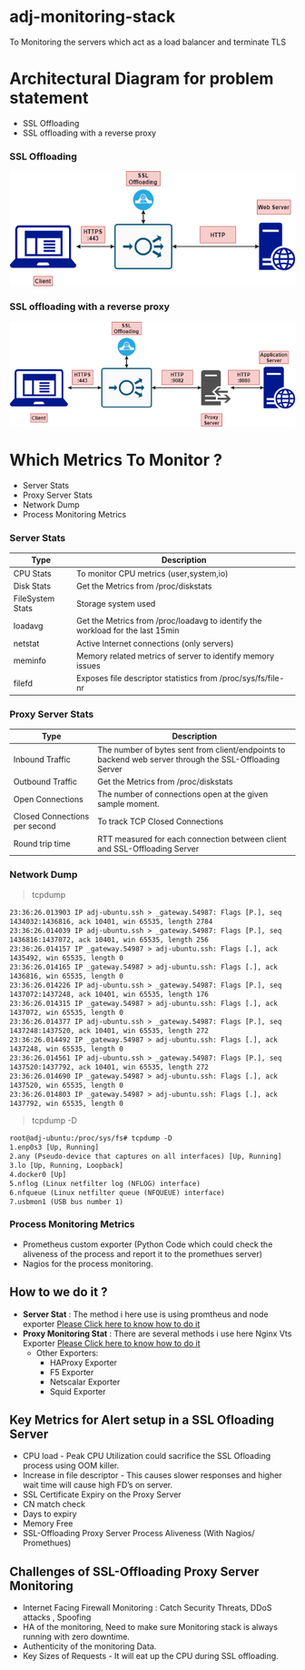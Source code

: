 # adj-monitoring-stack
To Monitoring the servers which act as a load balancer and terminate TLS

# Architectural Diagram for problem statement
- SSL Offloading
- SSL offloading with a reverse proxy

### SSL Offloading
![with out proxy](/images/Architecture_Solution_Diagram_without_proxy.png)

### SSL offloading with a reverse proxy
![with proxy](/images/Architecture_Solution_Diagram.png)

# Which Metrics To Monitor ?

* Server Stats
* Proxy Server Stats
* Network Dump
* Process Monitoring Metrics

### Server Stats

 Type | Description
------------ | -------------
CPU Stats    | To monitor CPU metrics (user,system,io)
Disk Stats	 | Get the Metrics from /proc/diskstats
FileSystem Stats | Storage system used
loadavg 	 | Get the Metrics from /proc/loadavg to identify the workload for the last 15min
netstat	 | Active Internet connections (only servers)
meminfo 	 | Memory related metrics of server to identify memory issues
filefd	 | Exposes file descriptor statistics from /proc/sys/fs/file-nr 

### Proxy Server Stats
Type | Description
------------ | -------------
Inbound Traffic | The number of bytes sent from client/endpoints to backend web server through the SSL-Offloading Server
Outbound Traffic	 | Get the Metrics from /proc/diskstats
Open Connections | The number of connections open at the given sample moment.
Closed Connections per second	 | To track TCP Closed Connections
Round trip time	 | RTT measured for each connection between client and SSL-Offloading Server

### Network Dump

> tcpdump
```
23:36:26.013903 IP adj-ubuntu.ssh > _gateway.54987: Flags [P.], seq 1434032:1436816, ack 10401, win 65535, length 2784
23:36:26.014039 IP adj-ubuntu.ssh > _gateway.54987: Flags [P.], seq 1436816:1437072, ack 10401, win 65535, length 256
23:36:26.014157 IP _gateway.54987 > adj-ubuntu.ssh: Flags [.], ack 1435492, win 65535, length 0
23:36:26.014165 IP _gateway.54987 > adj-ubuntu.ssh: Flags [.], ack 1436816, win 65535, length 0
23:36:26.014226 IP adj-ubuntu.ssh > _gateway.54987: Flags [P.], seq 1437072:1437248, ack 10401, win 65535, length 176
23:36:26.014315 IP _gateway.54987 > adj-ubuntu.ssh: Flags [.], ack 1437072, win 65535, length 0
23:36:26.014377 IP adj-ubuntu.ssh > _gateway.54987: Flags [P.], seq 1437248:1437520, ack 10401, win 65535, length 272
23:36:26.014492 IP _gateway.54987 > adj-ubuntu.ssh: Flags [.], ack 1437248, win 65535, length 0
23:36:26.014561 IP adj-ubuntu.ssh > _gateway.54987: Flags [P.], seq 1437520:1437792, ack 10401, win 65535, length 272
23:36:26.014690 IP _gateway.54987 > adj-ubuntu.ssh: Flags [.], ack 1437520, win 65535, length 0
23:36:26.014803 IP _gateway.54987 > adj-ubuntu.ssh: Flags [.], ack 1437792, win 65535, length 0
```
> tcpdump -D
```
root@adj-ubuntu:/proc/sys/fs# tcpdump -D
1.enp0s3 [Up, Running]
2.any (Pseudo-device that captures on all interfaces) [Up, Running]
3.lo [Up, Running, Loopback]
4.docker0 [Up]
5.nflog (Linux netfilter log (NFLOG) interface)
6.nfqueue (Linux netfilter queue (NFQUEUE) interface)
7.usbmon1 (USB bus number 1)
```

### Process Monitoring Metrics
* Prometheus custom exporter (Python Code which could check the aliveness of the process and report it to the promethues server)
* Nagios for the process monitoring.

How to we do it ?
------
* **Server Stat** : The method i here use is using promtheus and node exporter
[Please Click here to know how to do it](/node_exporter_and_promethues)
* **Proxy Monitoring Stat**  : There are several methods i use here Nginx Vts Exporter
[Please Click here to know how to do it](/nginx_vts_exporter_prometheus)
    * Other Exporters:
        * HAProxy Exporter
        * F5 Exporter
        * Netscalar Exporter 
        * Squid Exporter


Key Metrics for Alert setup in a SSL Ofloading Server
----
* CPU load - Peak CPU Utilization could sacrifice the SSL Ofloading process using OOM killer.
* Increase in file descriptor - This causes slower responses and higher wait time will cause high FD’s on server.
* SSL Certificate Expiry on the Proxy Server
 * CN match check
 * Days to expiry 
* Memory Free
* SSL-Offloading Proxy Server Process Aliveness (With Nagios/ Promethues)

Challenges of SSL-Offloading Proxy Server Monitoring
----------
* Internet Facing Firewall Monitoring : Catch Security Threats, DDoS attacks , Spoofing
* HA of the monitoring, Need to make sure Monitoring stack is always running with zero downtime.
* Authenticity of the monitoring Data.
* Key Sizes of Requests - It will eat up the CPU during SSL offloading.
